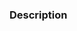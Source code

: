 ### Description

<!-- What is this PR solving? Write a clear description or reference the issues it solves (e.g. `fixes #123`). What other alternatives have you explored? Are there any parts you think require more attention from reviewers? -->

<!----------------------------------------------------------------------
Before creating the pull request, please make sure you do the following:

- Read the Contributing Guidelines at https://github.com/vitejs/vite/blob/main/CONTRIBUTING.md. 

- Check that there isn't already a PR that solves the problem the same way. If you find a duplicate, please help us reviewing it.
- Update the corresponding documentation if needed.
- Include relevant tests that fail without this PR but pass with it.

Thank you for contributing to Vite! 
---------------------------------------         -------------------------------->   


    
